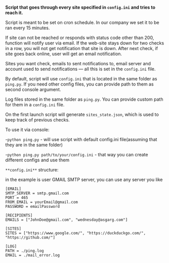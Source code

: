 **Script that goes through every site specified in `config.ini`
and tries to reach it.**

Script is meant to be set on cron schedule. In our company we set it to be ran every 15 minutes.

If site can not be reached or responds with status code
other than 200, function will notify user via email. If the web-site stays down
for two checks in a row, you will not get notification that site is down.
After next check, if site goes back online, user will get an email notification.

Sites you want check, emails to sent notifications to, email server and account used to send 
notifications — all this is set in the `config.ini` file.

By default, script will use `config.ini` that is located in the same folder as `ping.py`. If you need other config
files, you can provide path to them as second console argument.

Log files stored in the same folder as `ping.py`. You can provide custom path for them in a `config.ini` file.

On the first launch script will generate `sites_state.json`, which is used to keep track of previous checks.

To use it via console:

-`python ping.py` - will use script with default config.ini file(assuming that they are in the same folder)

-`python ping.py path/to/your/config.ini` - that way you can create different configs and use them

`**config.ini**` structure:

in the example is user GMAIL SMTP server, you can use any server you like

```
[EMAIL]
SMTP_SERVER = smtp.gmail.com
PORT = 465
FROM_EMAIL = yourEmail@gmail.com
PASSWORD = emailPassword

[RECIPIENTS]
EMAILS = ["JohnDoe@gmail.com", "wednesday@asgarg.com"]

[SITES]
SITES = ["https://www.google.com/", "https://duckduckgo.com/", "https://github.com/"]

[LOG]
PATH = ./ping.log
EMAIL = ./mail_error.log
```

